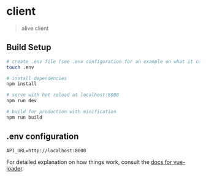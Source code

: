 # client

> alive client

## Build Setup

``` bash
# create .env file (see .env configuration for an example on what it contains)
touch .env

# install dependencies
npm install

# serve with hot reload at localhost:8080
npm run dev

# build for production with minification
npm run build
```

## .env configuration
```
API_URL=http://localhost:8000
```


For detailed explanation on how things work, consult the [docs for vue-loader](http://vuejs.github.io/vue-loader).
